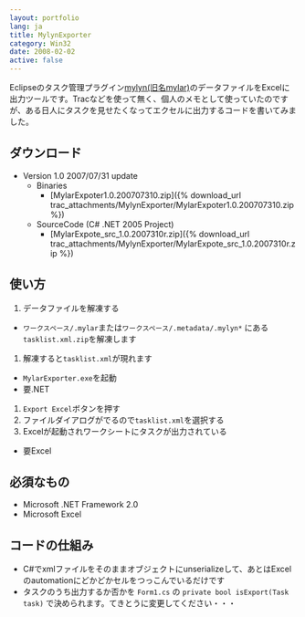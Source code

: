 ```yaml
---
layout: portfolio
lang: ja
title: MylynExporter
category: Win32
date: 2008-02-02
active: false
---
```

Eclipseのタスク管理プラグイン[mylyn(旧名mylar)](http://www.eclipse.org/mylyn/)のデータファイルをExcelに出力ツールです。Tracなどを使って無く、個人のメモとして使っていたのですが、ある日人にタスクを見せたくなってエクセルに出力するコードを書いてみました。

## ダウンロード

* Version 1.0 2007/07/31 update
  * Binaries
    * [MylarExpoter1.0.200707310.zip]({% download_url trac_attachments/MylynExporter/MylarExpoter1.0.200707310.zip %})
  * SourceCode (C# .NET 2005 Project)
    * [MylarExpote_src_1.0.2007310r.zip]({% download_url trac_attachments/MylynExporter/MylarExpote_src_1.0.2007310r.zip %})

## 使い方

1. データファイルを解凍する
  * ``ワークスペース/.mylar``または``ワークスペース/.metadata/.mylyn*`` にある``tasklist.xml.zip``を解凍します
1. 解凍すると``tasklist.xml``が現れます
  * ``MylarExporter.exe``を起動
  * 要.NET
1. ``Export Excel``ボタンを押す
1. ファイルダイアログがでるので``tasklist.xml``を選択する
1. Excelが起動されワークシートにタスクが出力されている
  * 要Excel

## 必須なもの

* Microsoft .NET Framework 2.0
* Microsoft Excel

## コードの仕組み

* C#でxmlファイルをそのままオブジェクトにunserializeして、あとはExcelのautomationにどかどかセルをつっこんでいるだけです
* タスクのうち出力するか否かを ``Form1.cs`` の ``private bool isExport(Task task)`` で決められます。てきとうに変更してください・・・

